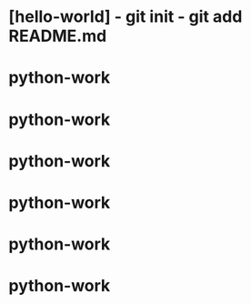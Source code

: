 # [hello-world] - git init - git add README.md
# python-work
# python-work
# python-work
# python-work
# python-work
# python-work
